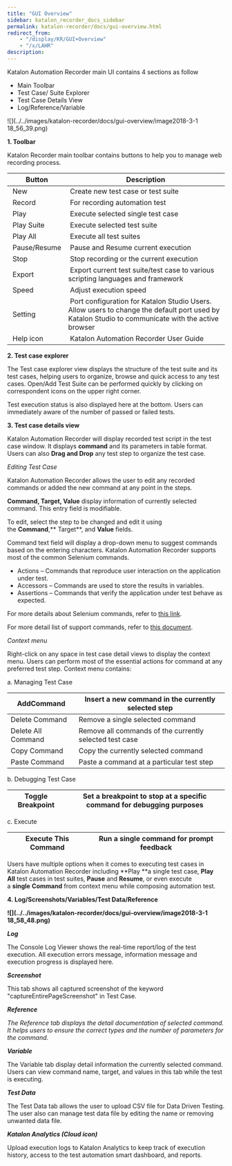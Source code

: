 ```yaml
---
title: "GUI Overview" 
sidebar: katalon_recorder_docs_sidebar
permalink: katalon-recorder/docs/gui-overview.html 
redirect_from:
    - "/display/KR/GUI+Overview"
    - "/x/LAHR"
description: 
---
```

Katalon Automation Recorder main UI contains 4 sections as follow

*   Main Toolbar
*   Test Case/ Suite Explorer
*   Test Case Details View
*   Log/Reference/Variable

![](../../images/katalon-recorder/docs/gui-overview/image2018-3-1 18_56_39.png)

**1\. Toolbar**

Katalon Recorder main toolbar contains buttons to help you to manage web recording process.

|  Button |  Description |
| --- | --- |
|  New |  Create new test case or test suite |
|  Record |  For recording automation test |
|  Play |  Execute selected single test case |
|  Play Suite |  Execute selected test suite |
|  Play All |  Execute all test suites |
|  Pause/Resume |  Pause and Resume current execution |
|  Stop |  Stop recording or the current execution |
|  Export |  Export current test suite/test case to various scripting languages and framework |
|  Speed |  Adjust execution speed |
|  Setting |  Port configuration for Katalon Studio Users. Allow users to change the default port used by Katalon Studio to communicate with the active browser |
|  Help icon |  Katalon Automation Recorder User Guide |

**2\. Test case explorer**

The Test case explorer view displays the structure of the test suite and its test cases, helping users to organize, browse and quick access to any test cases. Open/Add Test Suite can be performed quickly by clicking on correspondent icons on the upper right corner.

Test execution status is also displayed here at the bottom. Users can immediately aware of the number of passed or failed tests.

**3. Test case details view**

Katalon Automation Recorder will display recorded test script in the test case window. It displays **command** and its parameters in table format. Users can also **Drag and Drop** any test step to organize the test case.

_Editing Test Case_

Katalon Automation Recorder allows the user to edit any recorded commands or added the new command at any point in the steps.

**Command, Target, Value** display information of currently selected command. This entry field is modifiable.

To edit, select the step to be changed and edit it using the **Command**,** Target**, and **Value** fields.

Command text field will display a drop-down menu to suggest commands based on the entering characters. Katalon Automation Recorder supports most of the common Selenium commands.

*   Actions – Commands that reproduce user interaction on the application under test.
*   Accessors – Commands are used to store the results in variables.
*   Assertions – Commands that verify the application under test behave as expected.

For more details about Selenium commands, refer to [this link](http://www.seleniumhq.org/docs/02_selenium_ide.jsp#selenium-commands-selenese).

For more detail list of support commands, refer to [this document](/display/KR/Selenese+%28Selenium+IDE%29+Commands+Reference).

_Context menu_

Right-click on any space in test case detail views to display the context menu. Users can perform most of the essential actions for command at any preferred test step. Context menu contains:

a. Managing Test Case

| AddCommand | Insert a new command in the currently selected step |
| --- | --- |
| Delete Command | Remove a single selected command |
| Delete All Command | Remove all commands of the currently selected test case |
| Copy Command | Copy the currently selected command |
| Paste Command | Paste a command at a particular test step |

b. Debugging Test Case

| Toggle Breakpoint | Set a breakpoint to stop at a specific command for debugging purposes |
| --- | --- |

c. Execute

| Execute This Command | Run a single command for prompt feedback |
| --- | --- |

Users have multiple options when it comes to executing test cases in Katalon Automation Recorder including **Play **a single test case, **Play All** test cases in test suites, **Pause** and **Resume**, or even execute a **single** **Command** from context menu while composing automation test.

**4. Log/Screenshots/Variables/Test Data/Reference**

**![](../../images/katalon-recorder/docs/gui-overview/image2018-3-1 18_58_48.png)**

**_Log_**

The Console Log Viewer shows the real-time report/log of the test execution. All execution errors message, information message and execution progress is displayed here.

**_Screenshot_**

This tab shows all captured screenshot of the keyword "captureEntirePageScreenshot" in Test Case.

**_Reference_**

_The Reference tab displays the detail documentation of selected command. It helps users to ensure the correct types and the number of parameters for the command._

**_Variable_**

The Variable tab display detail information the currently selected command. Users can view command name, target, and values in this tab while the test is executing.

**_Test Data_**

The Test Data tab allows the user to upload CSV file for Data Driven Testing. The user also can manage test data file by editing the name or removing unwanted data file.

_**Katalon Analytics (Cloud icon)**_

Upload execution logs to Katalon Analytics to keep track of execution history, access to the test automation smart dashboard, and reports.